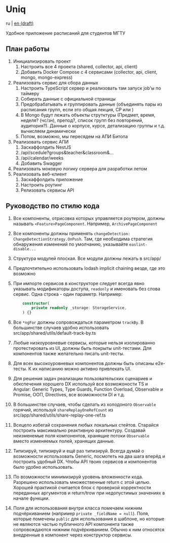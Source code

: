 # Uniq

ru | [en (draft)](docs/README/README.en.md)

Удобное приложение расписаний для студентов МГТУ

## План работы

1. Инициализировать проект
   1. Настроить все 4 проекта (shared, collector, api, client)
   2. Добавить Docker Compose с 4 сервисами (collector, api, client, mongo, mongo-express)
2. Реализовать сервис для сбора данных
   1. Настроить TypeScript сервер и реализовать там запуск job'ы по таймеру
   2. Собирать данные с официальной страницы
   3. Предобрабатывать и группировать данные (объединять пары из расписания групп, если это общая лекция, СР или )
   4. В Mongo будут лежать объекты струтктуры (Предмет, время, неделя? (чс/зн), препод?, список групп без повторений, аудитория?). Данные о корпусе, курсе, детализацию группы и т.д. вычисляем динамически
   5. Потом, возможно, мы пересядем на АПИ Битопа
3. Реализовать сервис АПИ
   1. Заскаффолдить NestJS
   2. /api/scedule?groups&teacher&classroom&...
   3. /api/calendar/weeks
   4. Добавить Swagger
4. Реализовать моковую логику сервера для разработки летом
5. Реализовать веб-клиент
   1. Заскаффолдить приложение
   2. Настроить роутинг
   3. Релизовать сервисы API

## Руководство по стилю кода

1. Все компоненты, отрисовка которых управляется роутером, должны называть `<Feature>PageComponent`. Например, `ArchivePageComponent`
2. Все компоненты должны применять `changeDetection: ChangeDetectionStrategy.OnPush`. Там, где необходима стратегия обнаружения изменений по умолчанию, указывайте `easlint-disable...`
3. Структура модулей плоская. Все модули должны лежать в src/app/
4. Предпочтительно использовать lodash implicit chaining везде, где это возможно
5. При импорте сервисов в конструкторе следует всегда явно указывать модификаторы доступа, `readonly` и именовать без слова сервис. Одна строка - один параметр. Например:

    ```typescript
        constructor(
            private readonly _storage: StorageService,
        ) {}
    ```

6. Все `*ngFor` должны сопровождаться параметром `trackBy`. В большинстве случаев удобно использовать src/app/shared/utils/default-track-by.ts
7. Любые низкоуровневые сервисы, которые нельзя изолированно протестировать из UI, должны быть покрыты unit-тестами. Для компонентов также желательно писать unit-тесты.
8. Для всех высокоуровневых компонентов должны быть описаны e2e-тесты. К их написанию можно активно привлекать UI.
9. Для решения задач реализации пользовательских сценариев и обкспечения хорошего DX используй все возможоности TS и Angular: Generic Types, Type Guards, Function Overload, Observable и Promise, ООП, Directives, все возможности DI и т.д.
10. В большинстве случаев, чтобы сделать из холодоного `Observable` горячий, используй `shareReplayOneRefCount` из src/app/shared/utils/share-replay-one-ref.ts
11. Всецело избегай сохранения любых локальных стейтов. Старайся построить максимально реактивную архитектуру. Создавай неизменемые поля компонентов, хранящие потоки `Observable` вместо изменяемых полей, хранящих данные.
12. Типизируй, типизируй и ещё раз типизируй. Всегда думай о возможности использовать Generic, посмотеть на два шага вперёд и построить удобный DX. Чтобы API твоих сервисов и компонентов было удобно использовать.
13. По возможности минимизируй уровень вложенности кода. Разрешено использовать множественные return с этой целью. Хорошей практикой считается блок с проверкой корректности переданных аргументов и return/trow при недопустимых значениях в начале функции.
14. Поля для использования внутри класса помечаем нижним подчёркиванием (например `private _fieldName = null`). Поля, которые помечены `public` для использования в шаблоне, но которые не являются частью публичного API компонента также сопровождаются нижним подчёркиванием. Обычно к ним относятся внедренные в компонент через конструктор сервисы.
